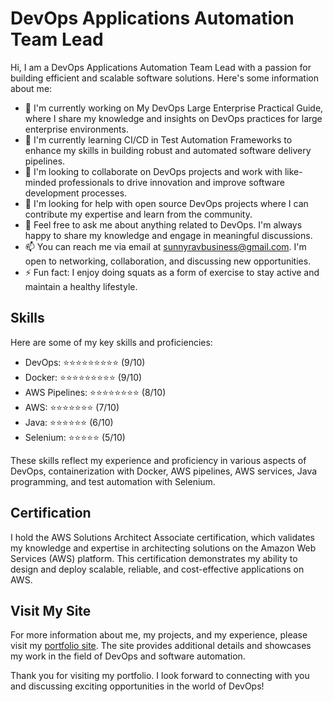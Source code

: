 # DevOps Applications Automation Team Lead

Hi, I am a DevOps Applications Automation Team Lead with a passion for building efficient and scalable software solutions. Here's some information about me:

- 🔭 I'm currently working on My DevOps Large Enterprise Practical Guide, where I share my knowledge and insights on DevOps practices for large enterprise environments.
- 🌱 I'm currently learning CI/CD in Test Automation Frameworks to enhance my skills in building robust and automated software delivery pipelines.
- 👯 I'm looking to collaborate on DevOps projects and work with like-minded professionals to drive innovation and improve software development processes.
- 🤔 I'm looking for help with open source DevOps projects where I can contribute my expertise and learn from the community.
- 💬 Feel free to ask me about anything related to DevOps. I'm always happy to share my knowledge and engage in meaningful discussions.
- 📫 You can reach me via email at sunnyravbusiness@gmail.com. I'm open to networking, collaboration, and discussing new opportunities.
- ⚡ Fun fact: I enjoy doing squats as a form of exercise to stay active and maintain a healthy lifestyle.

## Skills

Here are some of my key skills and proficiencies:

- DevOps: ⭐⭐⭐⭐⭐⭐⭐⭐⭐ (9/10)
- Docker: ⭐⭐⭐⭐⭐⭐⭐⭐⭐ (9/10)
- AWS Pipelines: ⭐⭐⭐⭐⭐⭐⭐⭐ (8/10)
- AWS: ⭐⭐⭐⭐⭐⭐⭐ (7/10)
- Java: ⭐⭐⭐⭐⭐⭐ (6/10)
- Selenium: ⭐⭐⭐⭐⭐ (5/10)

These skills reflect my experience and proficiency in various aspects of DevOps, containerization with Docker, AWS pipelines, AWS services, Java programming, and test automation with Selenium.

## Certification

I hold the AWS Solutions Architect Associate certification, which validates my knowledge and expertise in architecting solutions on the Amazon Web Services (AWS) platform. This certification demonstrates my ability to design and deploy scalable, reliable, and cost-effective applications on AWS.

## Visit My Site

For more information about me, my projects, and my experience, please visit my [portfolio site](https://www.botcat.org/). The site provides additional details and showcases my work in the field of DevOps and software automation.

Thank you for visiting my portfolio. I look forward to connecting with you and discussing exciting opportunities in the world of DevOps!
